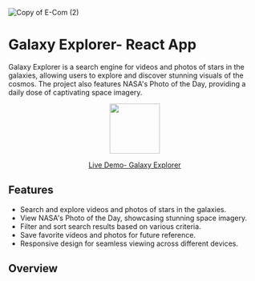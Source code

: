 ![Copy of E-Com (2)](https://github.com/Kricheli/Galaxy-Explorer/assets/100904506/4c8fda7c-ab13-4614-8e4f-8a9ed3846a29)


# Galaxy Explorer- React App

<p>
Galaxy Explorer is a search engine for videos and photos of stars in the galaxies, allowing users to explore and discover stunning visuals of the cosmos. The project also features NASA's Photo of the Day, providing a daily dose of captivating space imagery. 
 </p>

<div align="center">



<img src="https://github.com/Kricheli/Galaxy-Explorer/assets/100904506/5d64c331-3405-4732-9419-67f89ec25156" width="100" height="100"/>
    

 
 [Live Demo- Galaxy Explorer](https://exquisite-pixie-b9d288.netlify.app/)
   </div>
    

    

## Features

- Search and explore videos and photos of stars in the galaxies.
- View NASA's Photo of the Day, showcasing stunning space imagery.
- Filter and sort search results based on various criteria.
- Save favorite videos and photos for future reference.
- Responsive design for seamless viewing across different devices.

## Overview

